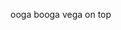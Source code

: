 ooga booga vega on top
<!---
Stalin-is-a-skid/Stalin-is-a-skid is a ✨ special ✨ repository because its `README.md` (this file) appears on your GitHub profile.
You can click the Preview link to take a look at your changes.
--->
